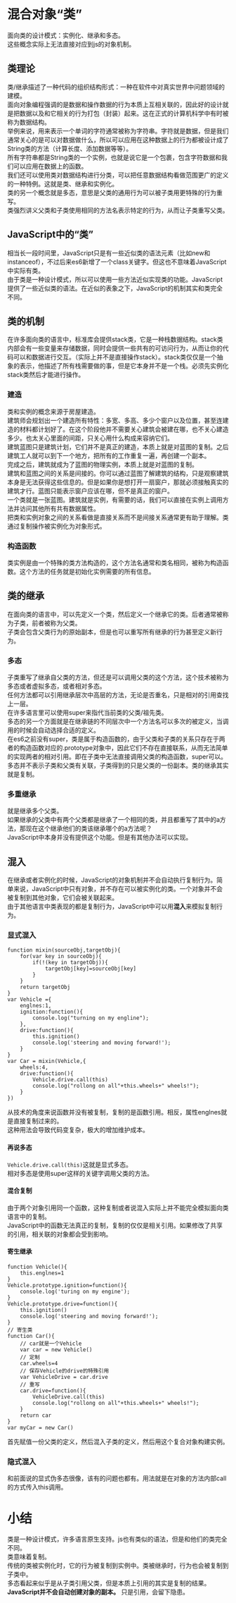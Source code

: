 # 混合对象“类”
面向类的设计模式：实例化、继承和多态。  
这些概念实际上无法直接对应到js的对象机制。

## 类理论
类/继承描述了一种代码的组织结构形式：一种在软件中对真实世界中问题领域的建模。  
面向对象编程强调的是数据和操作数据的行为本质上互相关联的，因此好的设计就是把数据以及和它相关的行为打包（封装）起来。这在正式的计算机科学中有时被称为数据结构。  
举例来说，用来表示一个单词的字符通常被称为字符串。字符就是数据，但是我们通常关心的是可以对数据做什么，所以可以应用在这种数据上的行为都被设计成了String类的方法（计算长度、添加数据等等）。  
所有字符串都是String类的一个实例，也就是说它是一个包裹，包含字符数据和我们可以应用在数据上的函数。  
我们还可以使用类对数据结构进行分类，可以把任意数据结构看做范围更广的定义的一种特例。这就是类、继承和实例化。  
类的另一个概念就是多态，意思是父类的通用行为可以被子类用更特殊的行为重写。  
类强烈讲义父类和子类使用相同的方法名表示特定的行为，从而让子类重写父类。

## JavaScript中的“类”
相当长一段时间里，JavaScript只是有一些近似类的语法元素（比如new和instanceof），不过后来es6新增了一个class关键字。但这也不意味着JavaScript中实际有类。  
由于类是一种设计模式，所以可以使用一些方法近似实现类的功能。JavaScript提供了一些近似类的语法。在近似的表象之下，JavaScript的机制其实和类完全不同。

## 类的机制
在许多面向类的语言中，标准库会提供stack类，它是一种栈数据结构。stack类内部会有一些变量来存储数据，同时会提供一些共有的可访问行为，从而让你的代码可以和数据进行交互。（实际上并不是直接操作stack）。stack类仅仅是一个抽象的表示，他描述了所有栈需要做的事，但是它本身并不是一个栈。必须先实例化stack类然后才能进行操作。
### 建造
类和实例的概念来源于房屋建造。  
建筑师会规划出一个建造所有特性：多宽、多高、多少个窗户以及位置，甚至连建造的材料都计划好了。在这个阶段他并不需要关心建筑会被建在哪，也不关心建造多少。也太关心里面的间距，只关心用什么构成来容纳它们。  
建筑蓝图只是建筑计划，它们并不是真正的建造，本质上就是对蓝图的复制。之后建筑工人就可以到下一个地方，把所有的工作重复一遍，再创建一个副本。  
完成之后，建筑就成为了蓝图的物理实例，本质上就是对蓝图的复制。  
建筑和蓝图之间的关系是间接的。你可以通过蓝图了解建筑的结构，只是观察建筑本身是无法获得这些信息的。但是如果你是想打开一扇窗户，那就必须接触真实的建筑才行。蓝图只能表示窗户应该在哪，但不是真正的窗户。  
一个类就是一张蓝图。建筑就是实例，有需要的话，我们可以直接在实例上调用方法并访问其他所有共有数据属性。  
把类和实例对象之间的关系看做是直接关系而不是间接关系通常更有助于理解。类通过复制操作被实例化为对象形式。
### 构造函数
类实例是由一个特殊的类方法构造的，这个方法名通常和类名相同，被称为构造函数。这个方法的任务就是初始化实例需要的所有信息。

## 类的继承
在面向类的语言中，可以先定义一个类，然后定义一个继承它的类。后者通常被称为子类，前者被称为父类。  
子类会包含父类行为的原始副本，但是也可以重写所有继承的行为甚至定义新行为。
### 多态
子类重写了继承自父类的方法，但还是可以调用父类的这个方法，这个技术被称为多态或者虚拟多态，或者相对多态。  
任何方法都可以引用继承层次中高层的方法，无论是否重名，只是相对的引用查找上一层。  
在许多语言里可以使用super来指代当前类的父类/祖先类。  
多态的另一个方面就是在继承链的不同层次中一个方法名可以多次的被定义，当调用的时候会自动选择合适的定义。  
在es6之前没有super，类是属于构造函数的，由于父类和子类的关系只存在于两者的构造函数对应的.prototype对象中，因此它们不存在直接联系，从而无法简单的实现两者的相对引用。即在子类中无法直接调用父类的构造函数，super可以。  
多态并不表示子类和父类有关联，子类得到的只是父类的一份副本。类的继承其实就是复制。
### 多重继承
就是继承多个父类。  
如果继承的父类中有两个父类都是继承了一个相同的类，并且都重写了其中的a方法，那现在这个继承他们的类该继承哪个的a方法呢？  
JavaScript中本身并没有提供这个功能。但是有其他办法可以实现。

## 混入
在继承或者实例化的时候，JavaScript的对象机制并不会自动执行复制行为。简单来说，JavaScript中只有对象，并不存在可以被实例化的类。一个对象并不会被复制到其他对象，它们会被关联起来。  
由于其他语言中类表现的都是复制行为，JavaScript中可以用**混入**来模拟复制行为。
### 显式混入
```
function mixin(sourceObj,targetObj){
    for(var key in sourceObj){
        if(!(key in targetObj)){
            targetObj[key]=sourceObj[key]
        }
    }
    return targetObj
}
var Vehicle ={
    englnes:1,
    ignition:function(){
        console.log("turning on my engline");
    },
    drive:function(){
        this.ignition()
        console.log('steering and moving forward!');
    }
}
var Car = mixin(Vehicle,{
    wheels:4,
    drive:function(){
        Vehicle.drive.call(this)
        console.log("rollong on all"+this.wheels+" wheels!");
    }
})
```
从技术的角度来说函数并没有被复制，复制的是函数引用。相反，属性englnes就是直接复制过来的。  
这种用法会导致代码变复杂，极大的增加维护成本。
#### 再说多态
``Vehicle.drive.call(this)``这就是显式多态。  
相对多态是使用super这样的关键字调用父类的方法。  
#### 混合复制
由于两个对象引用同一个函数，这种复制或者说混入实际上并不能完全模拟面向类语言中的复制。  
JavaScript中的函数无法真正的复制，复制的仅仅是相关引用。如果修改了共享的引用，相关联的对象都会受到影响。
#### 寄生继承
```
function Vehicle(){
    this.englnes=1
}
Vehicle.prototype.ignition=function(){
    console.log('turing on my engine');
}
Vehicle.prototype.drive=function(){
    this.ignition()
    console.log('steering and moving forward!');
}
// 寄生类
function Car(){
    // car就是一个Vehicle
    var car = new Vehicle()
    // 定制
    car.wheels=4
    // 保存Vehicle的drive的特殊引用
    var VehicleDrive = car.drive
    // 重写
    car.drive=function(){
        VehicleDrive.call(this)
        console.log("rollong on all"+this.wheels+" wheels!");
    }
    return car 
}
var myCar = new Car()
```
首先赋值一份父类的定义，然后混入子类的定义，然后用这个复合对象构建实例。
### 隐式混入
和前面说的显式伪多态很像，该有的问题也都有。用法就是在对象的方法内部call的方式传入this调用。

# 小结
类是一种设计模式，许多语言原生支持。js也有类似的语法，但是和他们的类完全不同。  
类意味着复制。  
传统的类被实例化时，它的行为被复制到实例中。类被继承时，行为也会被复制到子类中。  
多态看起来似乎是从子类引用父类，但是本质上引用的其实是复制的结果。  
**JavaScript并不会自动创建对象的副本。** 只是引用，会留下隐患。
